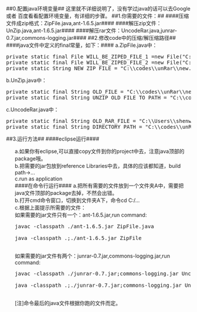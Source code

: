 ##0.配置java环境变量##
这里就不详细说明了，没有学过java的话可以去Google 或者 百度看看配置环境变量，有详细的步骤。
##1.你需要的文件：##
####压缩文件成zip格式：ZipFile.java,ant-1.6.5.jar####
####解压zip文件：UnZip.java,ant-1.6.5.jar####
####解压rar文件：UncodeRar.java,junrar-0.7.jar,commons-logging.jar####
##2.修改code中的压缩/解压缩路径##
####java文件中定义的final常量，如下：####
a.ZipFile.java中：<br/>
<pre>
private static final File WILL_BE_ZIPED_FILE_1 =new File("C:\\Users\\shenw1\\Downloads\\201605017.rar");
private static final File WILL_BE_ZIPED_FILE_2 =new File("C:\\Users\\shenw1\\Downloads\\201605018.rar");
private static String NEW_ZIP_FILE = "C:\\codes\\unRar\\new.zip";
</pre>
b.UnZip.java中：<br/>
<pre>
private static final String OLD_FILE = "C:\\codes\\unRar\\new.zip";
private static final String UNZIP_OLD_FILE_TO_PATH = "C:\\codes\\unRar\\test\\";
</pre>
c.UncodeRar.java中：<br/>
<pre>
private static final String OLD_RAR_FILE = "C:\\Users\\shenw1\\Downloads\\201605017.rar";
private static final String DIRECTORY_PATH = "C:\\codes\\unRar";
</pre>
##3.运行方法##
####eclipse运行####
<ul>
a.如果你有eclipse,可以直接copy文件到你的project中去，注意java顶部的package哦。<br/>
b.把需要的jar包放到reference Libraries中去，具体的应该都知道，build path->...<br/>
c.run as application<br/>
####在命令行运行####
a.把所有需要的文件放到一个文件夹A中，需要把java文件顶部的package去掉，不然会出错。<br/>
b.打开cmd命令窗口，切换到文件夹A下，命令cd C:/...<br/>
c.根据上面提示所需要的文件：<br/>
如果需要的jar文件只有一个：ant-1.6.5.jar,run command: <br/>
<pre>
javac -classpath ./ant-1.6.5.jar ZipFile.java<br/>
java -classpath .;./ant-1.6.5.jar ZipFile<br/>
</pre>
如果需要的jar文件有两个：junrar-0.7.jar,commons-logging.jar,run command:<br/>
<pre>
javac -classpath ./junrar-0.7.jar;commons-logging.jar UncodeRar.java<br/>
java -classpath .;./junrar-0.7.jar;commons-logging.jar UncodeRar<br/>
</pre>
[注]命令最后的java文件根据你跑的文件而定。
